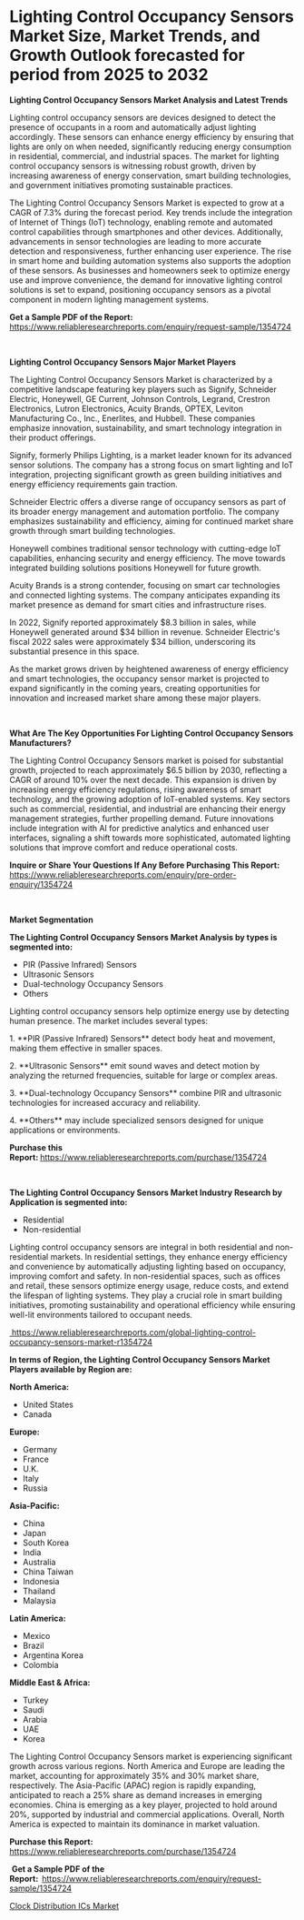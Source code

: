 <p><h1>Lighting Control Occupancy Sensors Market Size, Market Trends, and Growth Outlook forecasted for period from 2025 to 2032</h1></p><p><strong>Lighting Control Occupancy Sensors Market Analysis and Latest Trends</strong></p>
<p><p>Lighting control occupancy sensors are devices designed to detect the presence of occupants in a room and automatically adjust lighting accordingly. These sensors can enhance energy efficiency by ensuring that lights are only on when needed, significantly reducing energy consumption in residential, commercial, and industrial spaces. The market for lighting control occupancy sensors is witnessing robust growth, driven by increasing awareness of energy conservation, smart building technologies, and government initiatives promoting sustainable practices.</p><p>The Lighting Control Occupancy Sensors Market is expected to grow at a CAGR of 7.3% during the forecast period. Key trends include the integration of Internet of Things (IoT) technology, enabling remote and automated control capabilities through smartphones and other devices. Additionally, advancements in sensor technologies are leading to more accurate detection and responsiveness, further enhancing user experience. The rise in smart home and building automation systems also supports the adoption of these sensors. As businesses and homeowners seek to optimize energy use and improve convenience, the demand for innovative lighting control solutions is set to expand, positioning occupancy sensors as a pivotal component in modern lighting management systems.</p></p>
<p><strong>Get a Sample PDF of the Report:&nbsp;</strong> <a href="https://www.reliableresearchreports.com/enquiry/request-sample/1354724?utm_campaign=3084&utm_medium=2&utm_source=Github&utm_content=ia&utm_term=07042025&utm_id=lighting-control-occupancy-sensors">https://www.reliableresearchreports.com/enquiry/request-sample/1354724</a></p>
<p>&nbsp;</p>
<p><strong>Lighting Control Occupancy Sensors Major Market Players</strong></p>
<p><p>The Lighting Control Occupancy Sensors Market is characterized by a competitive landscape featuring key players such as Signify, Schneider Electric, Honeywell, GE Current, Johnson Controls, Legrand, Crestron Electronics, Lutron Electronics, Acuity Brands, OPTEX, Leviton Manufacturing Co., Inc., Enerlites, and Hubbell. These companies emphasize innovation, sustainability, and smart technology integration in their product offerings.</p><p>Signify, formerly Philips Lighting, is a market leader known for its advanced sensor solutions. The company has a strong focus on smart lighting and IoT integration, projecting significant growth as green building initiatives and energy efficiency requirements gain traction.</p><p>Schneider Electric offers a diverse range of occupancy sensors as part of its broader energy management and automation portfolio. The company emphasizes sustainability and efficiency, aiming for continued market share growth through smart building technologies.</p><p>Honeywell combines traditional sensor technology with cutting-edge IoT capabilities, enhancing security and energy efficiency. The move towards integrated building solutions positions Honeywell for future growth.</p><p>Acuity Brands is a strong contender, focusing on smart car technologies and connected lighting systems. The company anticipates expanding its market presence as demand for smart cities and infrastructure rises.</p><p>In 2022, Signify reported approximately $8.3 billion in sales, while Honeywell generated around $34 billion in revenue. Schneider Electric's fiscal 2022 sales were approximately $34 billion, underscoring its substantial presence in this space.</p><p>As the market grows driven by heightened awareness of energy efficiency and smart technologies, the occupancy sensor market is projected to expand significantly in the coming years, creating opportunities for innovation and increased market share among these major players.</p></p>
<p>&nbsp;</p>
<p><strong>What Are The Key Opportunities For Lighting Control Occupancy Sensors Manufacturers?</strong></p>
<p><p>The Lighting Control Occupancy Sensors market is poised for substantial growth, projected to reach approximately $6.5 billion by 2030, reflecting a CAGR of around 10% over the next decade. This expansion is driven by increasing energy efficiency regulations, rising awareness of smart technology, and the growing adoption of IoT-enabled systems. Key sectors such as commercial, residential, and industrial are enhancing their energy management strategies, further propelling demand. Future innovations include integration with AI for predictive analytics and enhanced user interfaces, signaling a shift towards more sophisticated, automated lighting solutions that improve comfort and reduce operational costs.</p></p>
<p><strong>Inquire or Share Your Questions If Any Before Purchasing This Report:</strong> <a href="https://www.reliableresearchreports.com/enquiry/pre-order-enquiry/1354724?utm_campaign=3084&utm_medium=2&utm_source=Github&utm_content=ia&utm_term=07042025&utm_id=lighting-control-occupancy-sensors">https://www.reliableresearchreports.com/enquiry/pre-order-enquiry/1354724</a></p>
<p>&nbsp;</p>
<p><strong>Market Segmentation</strong></p>
<p><strong>The Lighting Control Occupancy Sensors Market Analysis by types is segmented into:</strong></p>
<p><ul><li>PIR (Passive Infrared) Sensors</li><li>Ultrasonic Sensors</li><li>Dual-technology Occupancy Sensors</li><li>Others</li></ul></p>
<p><p>Lighting control occupancy sensors help optimize energy use by detecting human presence. The market includes several types: </p><p>1. **PIR (Passive Infrared) Sensors** detect body heat and movement, making them effective in smaller spaces.</p><p>2. **Ultrasonic Sensors** emit sound waves and detect motion by analyzing the returned frequencies, suitable for large or complex areas.</p><p>3. **Dual-technology Occupancy Sensors** combine PIR and ultrasonic technologies for increased accuracy and reliability.</p><p>4. **Others** may include specialized sensors designed for unique applications or environments.</p></p>
<p><strong>Purchase this Report:&nbsp;</strong><a href="https://www.reliableresearchreports.com/purchase/1354724?utm_campaign=3084&utm_medium=2&utm_source=Github&utm_content=ia&utm_term=07042025&utm_id=lighting-control-occupancy-sensors">https://www.reliableresearchreports.com/purchase/1354724</a></p>
<p>&nbsp;</p>
<p><strong>The Lighting Control Occupancy Sensors Market Industry Research by Application is segmented into:</strong></p>
<p><ul><li>Residential</li><li>Non-residential</li></ul></p>
<p><p>Lighting control occupancy sensors are integral in both residential and non-residential markets. In residential settings, they enhance energy efficiency and convenience by automatically adjusting lighting based on occupancy, improving comfort and safety. In non-residential spaces, such as offices and retail, these sensors optimize energy usage, reduce costs, and extend the lifespan of lighting systems. They play a crucial role in smart building initiatives, promoting sustainability and operational efficiency while ensuring well-lit environments tailored to occupant needs.</p></p>
<p><a href="https://www.reliableresearchreports.com/global-lighting-control-occupancy-sensors-market-r1354724?utm_campaign=3084&utm_medium=2&utm_source=Github&utm_content=ia&utm_term=07042025&utm_id=lighting-control-occupancy-sensors">&nbsp;https://www.reliableresearchreports.com/global-lighting-control-occupancy-sensors-market-r1354724</a></p>
<p><strong>In terms of Region, the Lighting Control Occupancy Sensors Market Players available by Region are:</strong></p>
<p>
    <p> <strong> North America: </strong>
        <ul>
            <li>United States</li>
            <li>Canada</li>
        </ul>
        </p> 
    <p> <strong> Europe: </strong>
        <ul>
            <li>Germany</li>
            <li>France</li>
            <li>U.K.</li>
            <li>Italy</li>
            <li>Russia</li>
        </ul>
        </p> 
    <p> <strong> Asia-Pacific: </strong>
        <ul>
            <li>China</li>
            <li>Japan</li>
            <li>South Korea</li>
            <li>India</li>
            <li>Australia</li>
            <li>China Taiwan</li>
            <li>Indonesia</li>
            <li>Thailand</li>
            <li>Malaysia</li>
        </ul>
        </p> 
    <p> <strong> Latin America: </strong>
        <ul>
            <li>Mexico</li>
            <li>Brazil</li>
            <li>Argentina Korea</li>
            <li>Colombia</li>
        </ul>
        </p> 
    <p> <strong> Middle East & Africa: </strong>
        <ul>
            <li>Turkey</li>
            <li>Saudi</li>
            <li>Arabia</li>
            <li>UAE</li>
            <li>Korea</li>
        </ul>
    </p>
    </p>
<p><p>The Lighting Control Occupancy Sensors market is experiencing significant growth across various regions. North America and Europe are leading the market, accounting for approximately 35% and 30% market share, respectively. The Asia-Pacific (APAC) region is rapidly expanding, anticipated to reach a 25% share as demand increases in emerging economies. China is emerging as a key player, projected to hold around 20%, supported by industrial and commercial applications. Overall, North America is expected to maintain its dominance in market valuation.</p></p>
<p><strong>Purchase this Report: </strong><a href="https://www.reliableresearchreports.com/purchase/1354724?utm_campaign=3084&utm_medium=2&utm_source=Github&utm_content=ia&utm_term=07042025&utm_id=lighting-control-occupancy-sensors">https://www.reliableresearchreports.com/purchase/1354724</a></p>
<p>&nbsp;<strong>Get a Sample PDF of the Report:&nbsp;&nbsp;</strong><a href="https://www.reliableresearchreports.com/enquiry/request-sample/1354724?utm_campaign=3084&utm_medium=2&utm_source=Github&utm_content=ia&utm_term=07042025&utm_id=lighting-control-occupancy-sensors">https://www.reliableresearchreports.com/enquiry/request-sample/1354724</a></p>
<p><strong></strong></p>
<p><p><a href="https://github.com/daphnyvashdi/Market-Research-Report-List-1/blob/main/clock-distribution-ics-market.md?utm_campaign=3084&utm_medium=2&utm_source=Github&utm_content=ia&utm_term=07042025&utm_id=lighting-control-occupancy-sensors">Clock Distribution ICs Market</a></p></p>